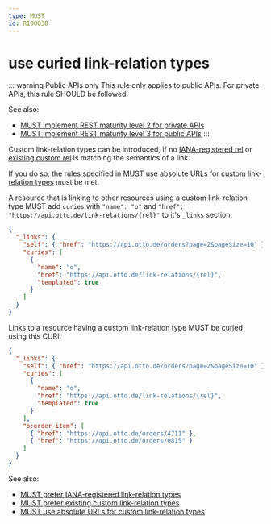 ```yaml
---
type: MUST
id: R100038
---
```


# use curied link-relation types

::: warning Public APIs only
This rule only applies to public APIs. For private APIs, this rule SHOULD be followed.

See also:

- [MUST implement REST maturity level 2 for private APIs](../050_hypermedia/1010_must-implement-rest-maturity-level-2-for-private-apis.md)
- [MUST implement REST maturity level 3 for public APIs](../050_hypermedia/1020_must-implement-rest-maturity-level-3-for-public-apis.md)
  :::

Custom link-relation types can be introduced, if no [IANA-registered rel](./3020_must-prefer-registered-rels.md) or
[existing custom rel](./3010_must-prefer-existing-custom-rels.md) is matching the semantics of a link.

If you do so, the rules specified in [MUST use absolute URLs for custom link-relation types](./3030_must-use-absolute-urls-for-custom-rels.md)
must be met.

A resource that is linking to other resources using a custom link-relation type MUST add `curies` with `"name": "o"`
and `"href": "https://api.otto.de/link-relations/{rel}"` to it's
`_links` section:

```json
{
  "_links": {
    "self": { "href": "https://api.otto.de/orders?page=2&pageSize=10" },
    "curies": [
      {
        "name": "o",
        "href": "https://api.otto.de/link-relations/{rel}",
        "templated": true
      }
    ]
  }
}
```

Links to a resource having a custom link-relation type MUST be curied using this CURI:

```json
{
  "_links": {
    "self": { "href": "https://api.otto.de/orders?page=2&pageSize=10" },
    "curies": [
      {
        "name": "o",
        "href": "https://api.otto.de/link-relations/{rel}",
        "templated": true
      }
    ],
    "o:order-item": [
      { "href": "https://api.otto.de/orders/4711" },
      { "href": "https://api.otto.de/orders/0815" }
    ]
  }
}
```

See also:

- [MUST prefer IANA-registered link-relation types](./3020_must-prefer-registered-rels.md)
- [MUST prefer existing custom link-relation types](./3010_must-prefer-existing-custom-rels.md)
- [MUST use absolute URLs for custom link-relation types](./3030_must-use-absolute-urls-for-custom-rels.md)
